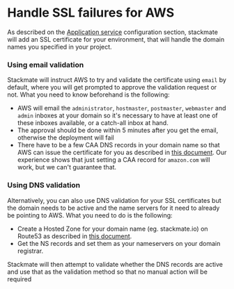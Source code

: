 # Handle SSL failures for AWS

As described on the [Application service](../configuration/application-services.md#what-you-get-when-introducing-this-service-to-your-configuration) configuration section, stackmate will add an SSL certificate for your environment, that will handle the domain names you specified in your project.&#x20;

### Using email validation

Stackmate will instruct AWS to try and validate the certificate using `email` by default, where you will get prompted to approve the validation request or not. What you need to know beforehand is the following:

* AWS will email the `administrator`, `hostmaster`, `postmaster`, `webmaster` and `admin`  inboxes at your domain so it's necessary to have at least one of these inboxes available, or a catch-all inbox at hand.
* The approval should be done within 5 minutes after you get the email, otherwise the deployment will fail
* There have to be a few CAA DNS records in your domain name so that AWS can issue the certificate for you as described in [this document](https://docs.aws.amazon.com/acm/latest/userguide/setup-caa.html). Our experience shows that just setting a CAA record for `amazon.com` will work, but we can't guarantee that.

### Using DNS validation

Alternatively, you can also use DNS validation for your SSL certificates but the domain needs to be active and the name servers for it need to already be pointing to AWS. What you need to do is the following:

* Create a Hosted Zone for your domain name (eg. stackmate.io) on Route53 as described in [this document](https://docs.aws.amazon.com/Route53/latest/DeveloperGuide/CreatingHostedZone.html).
* Get the NS records and set them as your nameservers on your domain registrar.

Stackmate will then attempt to validate whether the DNS records are active and use that as the validation method so that no manual action will be required

